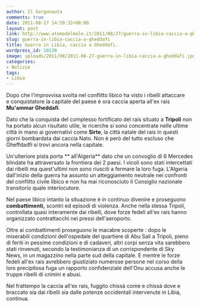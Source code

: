 ```yaml
---
author: Il Gorgonauta
comments: true
date: 2011-08-27 14:59:32+00:00
layout: post
link: http://www.atomodelmale.it/2011/08/27/guerra-in-libia-caccia-a-gheddafi/
slug: guerra-in-libia-caccia-a-gheddafi
title: Guerra in Libia, caccia a Gheddafi.
wordpress_id: 10130
image: uploads/2011/08/2011-08-27-guerra-in-libia-caccia-a-gheddafi.jpg
categories:
- Notizie
tags:
- Libia
---
```



Dopo che l'improvvisa svolta nel conflitto libico ha visto i ribelli attaccare e conquistatore la capitale del paese è ora caccia aperta all'ex rais **Mu'ammar Gheddafi**.

Dato che la conquista del complesso fortificato del rais situato a **Tripoli** non ha portato alcun risultato utile, le ricerche si sono concentrate nelle ultime città in mano ai governativi come **Sirte**, la città natale del rais in questi giorni bombardata dai caccia Nato. Non è però del tutto escluso che Gheffdadfi si trovi ancora nella capitale.

Un'ulteriore pista porta ** all'Algeria** dato che un convoglio di 6 Mercedes blindate ha attraversato la frontiera dei 2 paesi. I vicoli sono stati intercettati dai ribelli ma quest'ultimi non sono riusciti a fermare la loro fuga. L'Algeria dall'inizio della guerra ha assunto un atteggiamento neutrale nei confronti del conflitto civile libico e non ha mai riconosciuto il Consiglio nazionale transitorio quale interlocutore.

Nel paese libico intanto la situazione è in continuo divenire e proseguono **combattimenti,** scontri ed episodi di violenza. Anche nella stessa Tripoli, controllata quasi interamente dai ribelli, dove forze fedeli all'ex rais hanno organizzato contrattacchi nei pressi dell'aeroporto.

Oltre ai combattimenti proseguono le macabre scoperte : dopo le miserabili condizioni dell'ospedale del quartiere di Abu Sali a Tripoli, pieno di feriti in pessime condizioni e di cadaveri, altri corpi senza vita sarebbero stati rinvenuti, secondo la testimonianza di un corrispondente di Sky News, in un magazzino nella parte sud della capitale. E mentre le forze fedeli all'ex rais avrebbero giustiziato numerose persone nel corso della loro precipitosa fuga un rapporto confidenziale dell'Onu accusa anche le truppe ribelli di crimini e abusi.

Nel frattempo la caccia all'ex rais, fuggito chissà come e chissà dove e braccato sia dai ribelli sia dalle potenze occidentali intervenute in Libia, continua.
